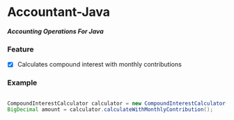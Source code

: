 # Accountant-Java

***Accounting Operations For Java***

### Feature

 * [x] Calculates compound interest with monthly contributions
 
 
### Example

```java

CompoundInterestCalculator calculator = new CompoundInterestCalculator(100.00, 0.006, 12, 100.00);
BigDecimal amount = calculator.calculateWithMonthlyContribution();

```

